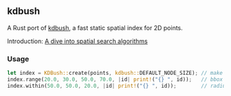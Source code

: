 ## kdbush

A Rust port of [kdbush](https://github.com/mourner/kdbush), a fast static spatial index for 2D points.

Introduction: [A dive into spatial search algorithms](https://medium.com/@agafonkin/a-dive-into-spatial-search-algorithms-ebd0c5e39d2a)

### Usage

```rust
let index = KDBush::create(points, kdbush::DEFAULT_NODE_SIZE); // make an index
index.range(20.0, 30.0, 50.0, 70.0, |id| print!("{} ", id));   // bbox search - minX, minY, maxX, maxY
index.within(50.0, 50.0, 20.0, |id| print!("{} ", id));        // radius search - x, y, radius
```
